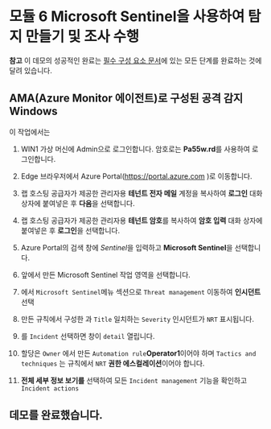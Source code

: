 # 모듈 6 Microsoft Sentinel을 사용하여 탐지 만들기 및 조사 수행

**참고** 이 데모의 성공적인 완료는 [필수 구성 요소 문서](00-prerequisites.md)에 있는 모든 단계를 완료하는 것에 달려 있습니다. 

## AMA(Azure Monitor 에이전트)로 구성된 공격 감지 Windows

이 작업에서는 

1. WIN1 가상 머신에 Admin으로 로그인합니다. 암호로는 **Pa55w.rd**를 사용하여 로그인합니다.  

1. Edge 브라우저에서 Azure Portal(https://portal.azure.com )로 이동합니다.

1. 랩 호스팅 공급자가 제공한 관리자용 **테넌트 전자 메일** 계정을 복사하여 **로그인** 대화 상자에 붙여넣은 후 **다음**을 선택합니다.

1. 랩 호스팅 공급자가 제공한 관리자용 **테넌트 암호**를 복사하여 **암호 입력** 대화 상자에 붙여넣은 후 **로그인**을 선택합니다.

1. Azure Portal의 검색 창에 *Sentinel*을 입력하고 **Microsoft Sentinel**을 선택합니다.

1. 앞에서 만든 Microsoft Sentinel 작업 영역을 선택합니다.

1. 에서 `Microsoft Sentinel`메뉴 섹션으로 `Threat management` 이동하여 **인시던트** 선택

1. 만든 규칙에서 구성한 과 `Title` 일치하는 `Severity` 인시던트가 `NRT` 표시됩니다.

1. 를 `Incident` 선택하면 창이 `detail` 열립니다.

1. 할당은 `Owner` 에서 만든 `Automation rule`**Operator1**이어야 하며 `Tactics and techniques` 는 규칙에서 `NRT` **권한 에스컬레이션**이어야 합니다.

1. **전체 세부 정보 보기를** 선택하여 모든 `Incident management` 기능을 확인하고`Incident actions`

## 데모를 완료했습니다.
